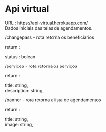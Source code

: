 # Api virtual
URL : https://api-virtual.herokuapp.com/ \
Dados iniciais das telas de agendamentos.

/changepass - rota retorna os beneficiarios

return : 


status : bolean

/services - rota retorna os serviços

return : 

title: string,\
description: string,


/banner - rota retorna a lista de agendamentos

return :

title: string,\
image: string,
